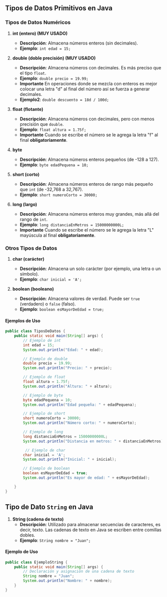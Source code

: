 ## Tipos de Datos Primitivos en Java

### Tipos de Datos Numéricos

1. **int (entero) (MUY USADO)**
   - **Descripción**: Almacena números enteros (sin decimales).
   - **Ejemplo**: `int edad = 15;`

2. **double (doble precisión) (MUY USADO)**
   - **Descripción**: Almacena números con decimales. Es más preciso que el tipo `float`.
   - **Ejemplo**: `double precio = 19.99;`
   - **Importante** En operaciones donde se mezcla con enteros es mejor colocar una letra "d" al final del número así se fuerza a generar decimales.
   - **Ejemplo2**: `double descuento = 18d / 100d;`

3. **float (flotante)**
   - **Descripción**: Almacena números con decimales, pero con menos precisión que `double`.
   - **Ejemplo**: `float altura = 1.75f;`
   - **Importante** Cuando se escribe el número se le agrega la letra "f" al final **obligatoriamente**.

4. **byte**
   - **Descripción**: Almacena números enteros pequeños (de -128 a 127).
   - **Ejemplo**: `byte edadPequena = 10;`

5. **short (corto)**
   - **Descripción**: Almacena números enteros de rango más pequeño que `int` (de -32,768 a 32,767).
   - **Ejemplo**: `short numeroCorto = 30000;`

6. **long (largo)**
   - **Descripción**: Almacena números enteros muy grandes, más allá del rango de `int`.
   - **Ejemplo**: `long distanciaEnMetros = 15000000000L;`
   - **Importante** Cuando se escribe el número se le agrega la letra "L" mayúscula al final **obligatoriamente**.

### Otros Tipos de Datos

1. **char (carácter)**
   - **Descripción**: Almacena un solo carácter (por ejemplo, una letra o un símbolo).
   - **Ejemplo**: `char inicial = 'A';`

2. **boolean (booleano)**
   - **Descripción**: Almacena valores de verdad. Puede ser `true` (verdadero) o `false` (falso).
   - **Ejemplo**: `boolean esMayorDeEdad = true;`

#### Ejemplos de Uso

```java
public class TiposDeDatos {
    public static void main(String[] args) {
        // Ejemplo de int
        int edad = 15;
        System.out.println("Edad: " + edad);

        // Ejemplo de double
        double precio = 19.99;
        System.out.println("Precio: " + precio);

        // Ejemplo de float
        float altura = 1.75f;
        System.out.println("Altura: " + altura);

        // Ejemplo de byte
        byte edadPequena = 10;
        System.out.println("Edad pequeña: " + edadPequena);

        // Ejemplo de short
        short numeroCorto = 30000;
        System.out.println("Número corto: " + numeroCorto);

        // Ejemplo de long
        long distanciaEnMetros = 15000000000L;
        System.out.println("Distancia en metros: " + distanciaEnMetros);

         // Ejemplo de char
        char inicial = 'A';
        System.out.println("Inicial: " + inicial);

        // Ejemplo de boolean
        boolean esMayorDeEdad = true;
        System.out.println("Es mayor de edad: " + esMayorDeEdad);

    }
}
```
## Tipo de Dato `String` en Java

1. **String (cadena de texto)**
   - **Descripción**: Utilizado para almacenar secuencias de caracteres, es decir, texto. Las cadenas de texto en Java se escriben entre comillas dobles.
   - **Ejemplo**: `String nombre = "Juan";`

#### Ejemplo de Uso

```java
public class EjemploString {
    public static void main(String[] args) {
        // Declaración y asignación de una cadena de texto
        String nombre = "Juan";
        System.out.println("Nombre: " + nombre);
    }
}
```
